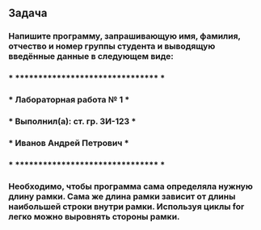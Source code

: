 ## Задача
### Напишите программу, запрашивающую имя, фамилия, отчество и номер группы студента и выводящую введённые данные в следующем виде:
### * ******************************* *
### *    Лабораторная работа № 1      *
### *    Выполнил(а): ст. гр. ЗИ-123  *
### *    Иванов Андрей Петрович       *
### * ******************************* *
### Необходимо, чтобы программа сама определяла нужную длину рамки. Сама же длина рамки зависит от длины наибольшей строки внутри рамки. Используя циклы for легко можно выровнять стороны рамки.